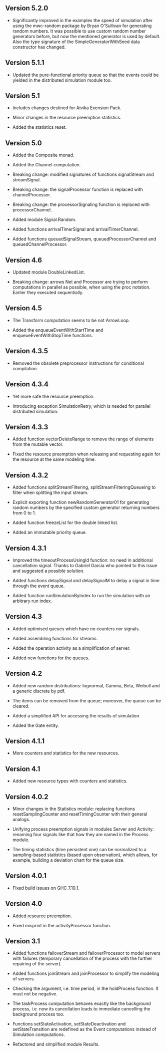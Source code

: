 
Version 5.2.0
-----

* Significantly improved in the examples the speed of simulation after using
  the mwc-random package by Bryan O'Sullivan for generating random numbers.
  It was possible to use custom random number generators before, but now
  the mentioned generator is used by default. Also the type signature of
  the SimpleGeneratorWithSeed data constructor has changed.

Version 5.1.1
-----

* Updated the pure-functional priority queue so that the events could be yielded
  in the distributed simulation module too.

Version 5.1
-----

* Includes changes destined for Aivika Exension Pack.

* Minor changes in the resource preemption statistics.

* Added the statistics reset.

Version 5.0
-----

* Added the Composite monad.

* Added the Channel computation.

* Breaking change: modified signatures of functions signalStream and streamSignal.

* Breaking change: the signalProcessor function is replaced with channelProcessor.

* Breaking change: the processorSignaling function is replaced with processorChannel.

* Added module Signal.Random.

* Added functions arrivalTimerSignal and arrivalTimerChannel.

* Added functions queuedSignalStream, queuedProcessorChannel and queuedChannelProcessor.

Version 4.6
-----

* Updated module DoubleLinkedList.

* Breaking change: arrows Net and Processor are trying to perform computations
  in parallel as possible, when using the proc notation. Earlier they executed
  sequentially.

Version 4.5
-----

* The Transform computation seems to be not ArrowLoop.

* Added the enqueueEventWithStartTime and enqueueEventWithStopTime functions.

Version 4.3.5
-----

* Removed the obsolete preprocessor instructions for conditional compilation.

Version 4.3.4
-----

* Yet more safe the resource preemption.

* Introducing exception SimulationRetry, which is needed for parallel distributed simulation.

Version 4.3.3
-----

* Added function vectorDeleteRange to remove the range of elements from the mutable vector.

* Fixed the resource preemption when releasing and requesting again for the resource at
  the same modeling time.

Version 4.3.2
-----

* Added functions splitStreamFiltering, splitStreamFilteringQueueing to filter when 
  splitting the input stream.

* Explicit exporting function newRandomGenerator01 for generating random numbers by 
  the specified custom generator returning numbers from 0 to 1.
  
* Added function freezeList for the double linked list.

* Added an immutable priority queue.

Version 4.3.1
-----

* Improved the timeoutProcessUsingId function: no need in additional cancellation signal.
  Thanks to Gabriel Garcia who pointed to this issue and suggested a possible solution.

* Added functions delaySignal and delaySignalM to delay a signal in time through 
  the event queue.

* Added function runSimulationByIndex to run the simulation with an arbitrary run index.

Version 4.3
-----

* Added optimised queues which have no counters nor signals.

* Added assembling functions for streams.

* Added the operation activity as a simplification of server.

* Added new functions for the queues.

Version 4.2
-----

* Added new random distributions: lognormal, Gamma, Beta, Weibull and 
  a generic discrete by pdf.

* The items can be removed from the queue; moreover, the queue can be 
  cleared.

* Added a simplified API for accessing the results of simulation.

* Added the Gate entity.

Version 4.1.1
-----

* More counters and statistics for the new resources.

Version 4.1
-----

* Added new resource types with counters and statistics.

Version 4.0.2
-----

* Minor changes in the Statistics module: replacing functions 
  resetSamplingCounter and resetTimingCounter with their general analogs.

* Unifying process preemption signals in modules Server and Activity: 
  renaming four signals like that how they are named in the Process module.
  
* The timing statistics (time persistent one) can be normalized to 
  a sampling-based statistics (based upon observation), which allows, 
  for example, building a deviation chart for the queue size.

Version 4.0.1
-----

* Fixed build issues on GHC 7.10.1.

Version 4.0
-----

* Added resource preemption.

* Fixed misprint in the activityProcessor function.

Version 3.1
-----

* Added functions failoverStream and failoverProcessor to model
servers with failures (temporary cancellation of the process with the
further repairing of the server).

* Added functions joinStream and joinProcessor to simplify the
modeling of servers.

* Checking the argument, i.e. time period, in the holdProcess
function. It must not be negative.

* The taskProcess computation behaves exactly like the background
  process, i.e. now its cancellation leads to immediate cancelling the background
  process too.

* Functions setStateActivation, setStateDeactivation and
  setStateTransition are redefined as the Event computations instead
  of Simulation computations.

* Refactored and simplified module Results.
